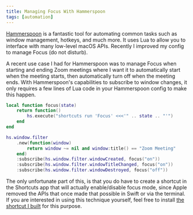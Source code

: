 ```yaml
---
title: Managing Focus With Hammerspoon
tags: [automation]
---
```


[Hammerspoon](https://www.hammerspoon.org) is a fantastic tool for automating
common tasks such as window management, hotkeys, and much more. It uses Lua to
allow you to interface with many low-level macOS APIs. Recently I improved my
config to manage Focus (do not disturb).

A recent use case I had for Hammerspoon was to manage Focus when starting and
ending Zoom meetings where I want it to automatically start when the meeting
starts, then automatically turn off when the meeting ends. With Hammerspoon's
capabilities to subscribe to window changes, it only requires a few lines of Lua
code in your Hammerspoon config to make this happen.

```lua
local function focus(state)
	return function()
        hs.execute("shortcuts run 'Focus' <<<'" .. state .. "'")
	end
end

hs.window.filter
	.new(function(window)
		return window ~= nil and window:title() == "Zoom Meeting"
	end)
	:subscribe(hs.window.filter.windowCreated, focus("on"))
	:subscribe(hs.window.filter.windowTitleChanged, focus("on"))
	:subscribe(hs.window.filter.windowDestroyed, focus("off"))
```

The only unfortunate part of this, is that you do have to create a shortcut in
the Shortcuts app that will actually enable/disable focus mode, since Apple
removed the APIs that once made that possible in Swift or via the terminal. If
you are interested in using this technique yourself, feel free to install
[the shortcut I built](https://www.icloud.com/shortcuts/65840b635c7d4073b4319c1ddabcdce5)
for this purpose.
